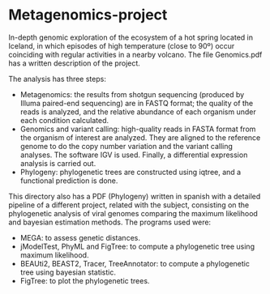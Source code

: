 # Metagenomics-project
In-depth genomic exploration of the ecosystem of a hot spring located in Iceland, in which episodes of high temperature (close to 90º) occur coinciding with regular activities in a nearby volcano. The file Genomics.pdf has a written description of the project.

The analysis has three steps:
  - Metagenomics: the results from shotgun sequencing (produced by Illuma paired-end sequencing) are in FASTQ format; the quality of the reads is analyzed, and the relative abundance of each organism under each condition calculated.
  - Genomics and variant calling: high-quality reads in FASTA format from the organism of interest are analyzed. They are aligned to the reference genome to do the copy number variation and the variant calling analyses. The software IGV is used. Finally, a differential expression analysis is carried out.
  - Phylogeny: phylogenetic trees are constructed using iqtree, and a functional prediction is done.



This directory also has a PDF (Phylogeny) written in spanish with a detailed pipeline of a different project, related with the subject, consisting on the phylogenetic analysis of viral genomes comparing the maximum likelihood and bayesian estimation methods. The programs used were:
  - MEGA: to assess genetic distances.
  - jModelTest, PhyML and FigTree: to compute a phylogenetic tree using maximum likelihood.
  - BEAUti2, BEAST2, Tracer, TreeAnnotator: to compute a phylogenetic tree using bayesian statistic.
  - FigTree: to plot the phylogenetic trees.
